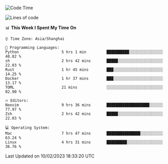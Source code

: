 <!--START_SECTION:waka-->
![Code Time](http://img.shields.io/badge/Code%20Time-1%2C138%20hrs%203%20mins-blue)

![Lines of code](https://img.shields.io/badge/From%20Hello%20World%20I%27ve%20Written-24%20Thousand%20lines%20of%20code-blue)

📊 **This Week I Spent My Time On** 

```text
⌚︎ Time Zone: Asia/Shanghai

💬 Programming Languages: 
Python                   5 hrs 1 min         ██████████░░░░░░░░░░░░░░░   40.82 % 
sh                       2 hrs 42 mins       █████░░░░░░░░░░░░░░░░░░░░   22.03 % 
Rust                     1 hr 45 mins        ███░░░░░░░░░░░░░░░░░░░░░░   14.25 % 
Docker                   1 hr 37 mins        ███░░░░░░░░░░░░░░░░░░░░░░   13.17 % 
TOML                     21 mins             ░░░░░░░░░░░░░░░░░░░░░░░░░   02.90 % 

🔥 Editors: 
Neovim                   9 hrs 36 mins       ███████████████████░░░░░░   77.97 % 
Zsh                      2 hrs 42 mins       █████░░░░░░░░░░░░░░░░░░░░   22.03 % 

💻 Operating System: 
Mac                      7 hrs 47 mins       ███████████████░░░░░░░░░░   63.24 % 
Linux                    4 hrs 31 mins       █████████░░░░░░░░░░░░░░░░   36.76 % 

```


 Last Updated on 10/02/2023 18:33:20 UTC
<!--END_SECTION:waka-->
